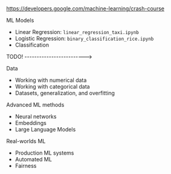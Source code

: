 #

<https://developers.google.com/machine-learning/crash-course>

ML Models

* Linear Regression: `linear_regression_taxi.ipynb`
* Logistic Regression: `binary_classification_rice.ipynb`
* Classification

TODO! ------------------------->

Data

* Working with numerical data
* Working with categorical data
* Datasets, generalization, and overfitting

Advanced ML methods

* Neural networks
* Embeddings
* Large Language Models

Real-worlds ML

* Production ML systems
* Automated ML
* Fairness
